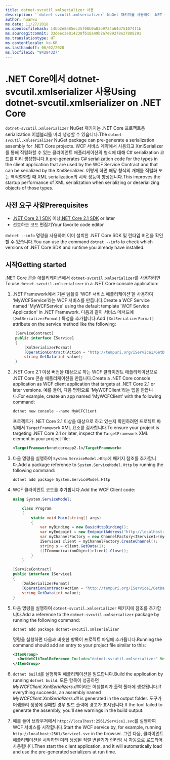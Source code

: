 ```yaml
---
title: dotnet-svcutil.xmlserializer 사용
description: '`dotnet-svcutil.xmlserializer` NuGet 패키지를 사용하여 .NET Core 프로젝트용 serialization 어셈블리를 미리 생성하는 방법을 알아봅니다.'
author: huanwu
ms.date: 11/27/2018
ms.openlocfilehash: 14bb2e8a85ec35f08b0a83b9734a64d751074f1b
ms.sourcegitcommit: 33deec3e814238fb18a49b2a7e89278e27888291
ms.translationtype: HT
ms.contentlocale: ko-KR
ms.lasthandoff: 06/02/2020
ms.locfileid: "84284327"
---
```

# <a name="using-dotnet-svcutilxmlserializer-on-net-core"></a><span data-ttu-id="e0b90-103">.NET Core에서 dotnet-svcutil.xmlserializer 사용</span><span class="sxs-lookup"><span data-stu-id="e0b90-103">Using dotnet-svcutil.xmlserializer on .NET Core</span></span>

<span data-ttu-id="e0b90-104">`dotnet-svcutil.xmlserializer` NuGet 패키지는 .NET Core 프로젝트용 serialization 어셈블리를 미리 생성할 수 있습니다.</span><span class="sxs-lookup"><span data-stu-id="e0b90-104">The `dotnet-svcutil.xmlserializer` NuGet package can pre-generate a serialization assembly for .NET Core projects.</span></span> <span data-ttu-id="e0b90-105">WCF 서비스 계약에서 사용되고 XmlSerializer를 통해 직렬화할 수 있는 클라이언트 애플리케이션의 형식에 대해 C# serialization 코드를 미리 생성합니다.</span><span class="sxs-lookup"><span data-stu-id="e0b90-105">It pre-generates C# serialization code for the types in the client application that are used by the WCF Service Contract and that can be serialized by the XmlSerializer.</span></span> <span data-ttu-id="e0b90-106">이렇게 하면 해당 형식의 개체를 직렬화 또는 역직렬화할 때 XML serialization의 시작 성능이 향상됩니다.</span><span class="sxs-lookup"><span data-stu-id="e0b90-106">This improves the startup performance of XML serialization when serializing or deserializing objects of those types.</span></span>

## <a name="prerequisites"></a><span data-ttu-id="e0b90-107">사전 요구 사항</span><span class="sxs-lookup"><span data-stu-id="e0b90-107">Prerequisites</span></span>

* <span data-ttu-id="e0b90-108">[.NET Core 2.1 SDK](https://dotnet.microsoft.com/download) 이상</span><span class="sxs-lookup"><span data-stu-id="e0b90-108">[.NET Core 2.1 SDK](https://dotnet.microsoft.com/download) or later</span></span>
* <span data-ttu-id="e0b90-109">선호하는 코드 편집기</span><span class="sxs-lookup"><span data-stu-id="e0b90-109">Your favorite code editor</span></span>

<span data-ttu-id="e0b90-110">`dotnet --info` 명령을 사용하여 이미 설치한 .NET Core SDK 및 런타임 버전을 확인할 수 있습니다.</span><span class="sxs-lookup"><span data-stu-id="e0b90-110">You can use the command `dotnet --info` to check which versions of .NET Core SDK and runtime you already have installed.</span></span>

## <a name="getting-started"></a><span data-ttu-id="e0b90-111">시작</span><span class="sxs-lookup"><span data-stu-id="e0b90-111">Getting started</span></span>

<span data-ttu-id="e0b90-112">.NET Core 콘솔 애플리케이션에서 `dotnet-svcutil.xmlserializer`를 사용하려면</span><span class="sxs-lookup"><span data-stu-id="e0b90-112">To use `dotnet-svcutil.xmlserializer` in a .NET Core console application:</span></span>

1. <span data-ttu-id="e0b90-113">.NET Framework에서 기본 템플릿 ‘WCF 서비스 애플리케이션’을 사용하여 ‘MyWCFService’라는 WCF 서비스를 만듭니다.</span><span class="sxs-lookup"><span data-stu-id="e0b90-113">Create a WCF Service named 'MyWCFService' using the default template 'WCF Service Application' in .NET Framework.</span></span> <span data-ttu-id="e0b90-114">다음과 같이 서비스 메서드에 `[XmlSerializerFormat]` 특성을 추가합니다.</span><span class="sxs-lookup"><span data-stu-id="e0b90-114">Add `[XmlSerializerFormat]` attribute on the service method like the following:</span></span>

   ```csharp
    [ServiceContract]
    public interface IService1
    {
        [XmlSerializerFormat]
        [OperationContract(Action = "http://tempuri.org/IService1/GetData", ReplyAction = "http://tempuri.org/IService1/GetDataResponse")]
        string GetData(int value);
    }
    ```

2. <span data-ttu-id="e0b90-115">.NET Core 2.1 이상 버전을 대상으로 하는 WCF 클라이언트 애플리케이션으로 .NET Core 콘솔 애플리케이션을 만듭니다.</span><span class="sxs-lookup"><span data-stu-id="e0b90-115">Create a .NET Core console application as WCF client application that targets at .NET Core 2.1 or later versions.</span></span> <span data-ttu-id="e0b90-116">예를 들어, 다음 명령으로 'MyWCFClient'라는 앱을 만듭니다.</span><span class="sxs-lookup"><span data-stu-id="e0b90-116">For example, create an app named 'MyWCFClient' with the following command:</span></span>

    ```dotnetcli
    dotnet new console --name MyWCFClient
    ```

    <span data-ttu-id="e0b90-117">프로젝트가 .NET Core 2.1 이상을 대상으로 하고 있는지 확인하려면 프로젝트 파일에서 `TargetFramework` XML 요소를 검사합니다.</span><span class="sxs-lookup"><span data-stu-id="e0b90-117">To ensure your project is targeting .NET Core 2.1 or later, inspect the `TargetFramework` XML element in your project file:</span></span>

    ```xml
    <TargetFramework>netcoreapp2.1</TargetFramework>
    ```

3. <span data-ttu-id="e0b90-118">다음 명령을 실행하여 `System.ServiceModel.Http`에 패키지 참조를 추가합니다.</span><span class="sxs-lookup"><span data-stu-id="e0b90-118">Add a package reference to `System.ServiceModel.Http` by running the following command:</span></span>

    ```dotnetcli
    dotnet add package System.ServiceModel.Http
    ```

4. <span data-ttu-id="e0b90-119">WCF 클라이언트 코드를 추가합니다.</span><span class="sxs-lookup"><span data-stu-id="e0b90-119">Add the WCF Client code:</span></span>

    ```csharp
    using System.ServiceModel;

        class Program
        {
            static void Main(string[] args)
            {
                var myBinding = new BasicHttpBinding();
                var myEndpoint = new EndpointAddress("http://localhost:2561/Service1.svc"); //Fill your service url here
                var myChannelFactory = new ChannelFactory<IService1>(myBinding, myEndpoint);
                IService1 client = myChannelFactory.CreateChannel();
                string s = client.GetData(1);
                ((ICommunicationObject)client).Close();
            }
        }

    [ServiceContract]
    public interface IService1
    {
        [XmlSerializerFormat]
        [OperationContract(Action = "http://tempuri.org/IService1/GetData", ReplyAction = "http://tempuri.org/IService1/GetDataResponse")]
        string GetData(int value);
    }
    ```

5. <span data-ttu-id="e0b90-120">다음 명령을 실행하여 `dotnet-svcutil.xmlserializer` 패키지에 참조를 추가합니다.</span><span class="sxs-lookup"><span data-stu-id="e0b90-120">Add a reference to the `dotnet-svcutil.xmlserializer` package by running the following command:</span></span>
  
    ```dotnetcli
    dotnet add package dotnet-svcutil.xmlserializer
    ```

    <span data-ttu-id="e0b90-121">명령을 실행하면 다음과 비슷한 항목이 프로젝트 파일에 추가됩니다.</span><span class="sxs-lookup"><span data-stu-id="e0b90-121">Running the command should add an entry to your project file similar to this:</span></span>
  
    ```xml
    <ItemGroup>
      <DotNetCliToolReference Include="dotnet-svcutil.xmlserializer" Version="1.0.0" />
    </ItemGroup>
    ```

6. <span data-ttu-id="e0b90-122">`dotnet build`를 실행하여 애플리케이션을 빌드합니다.</span><span class="sxs-lookup"><span data-stu-id="e0b90-122">Build the application by running `dotnet build`.</span></span> <span data-ttu-id="e0b90-123">모든 항목이 성공하면 *MyWCFClient.XmlSerializers.dll*이라는 어셈블리가 출력 폴더에 생성됩니다.</span><span class="sxs-lookup"><span data-stu-id="e0b90-123">If everything succeeds, an assembly named *MyWCFClient.XmlSerializers.dll* is generated in the output folder.</span></span> <span data-ttu-id="e0b90-124">도구가 어셈블리 생성에 실패할 경우 빌드 출력에 경고가 표시됩니다.</span><span class="sxs-lookup"><span data-stu-id="e0b90-124">If the tool failed to generate the assembly, you'll see warnings in the build output.</span></span>

7. <span data-ttu-id="e0b90-125">예를 들어 브라우저에서 `http://localhost:2561/Service1.svc`를 실행하여 WCF 서비스를 시작합니다.</span><span class="sxs-lookup"><span data-stu-id="e0b90-125">Start the WCF service by, for example, running `http://localhost:2561/Service1.svc` in the browser.</span></span> <span data-ttu-id="e0b90-126">그런 다음, 클라이언트 애플리케이션을 시작하면 미리 생성된 직렬 변환기가 런타임 시 자동으로 로드되어 사용됩니다.</span><span class="sxs-lookup"><span data-stu-id="e0b90-126">Then start the client application, and it will automatically load and use the pre-generated serializers at run time.</span></span>

